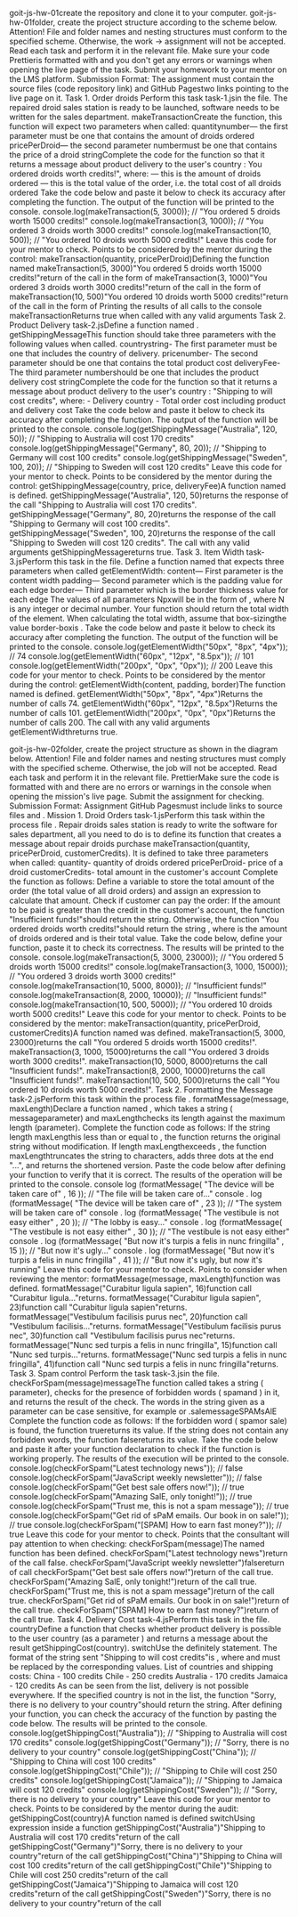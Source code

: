 goit-js-hw-01create the repository and clone it to your computer.
goit-js-hw-01folder, create the project structure according to the scheme below.
Attention!
File and folder names and nesting structures must conform to the specified scheme. Otherwise, the work → assignment will not be accepted.
Read each task and perform it in the relevant file.
Make sure your code Prettieris formatted with and you don't get any errors or warnings when opening the live page of the task.
Submit your homework to your mentor on the LMS platform.
Submission Format:  The assignment must contain the source files (code repository link) and GitHub Pagestwo links pointing to the live page on it.
Task 1. Order droids
Perform this task task-1.jsin the file.
The repaired droid sales station is ready to be launched, software needs to be written for the sales department. makeTransactionCreate the function, this function will expect two parameters when called:
 quantitynumber— the first parameter must be one that contains the amount of droids ordered
pricePerDroid— the second parameter numbermust be one that contains the price of a droid
stringComplete the code for the function so that it returns a message about product delivery to the user's country : You ordered <quantity> droids worth <totalPrice> credits!", where:
<quantity>— this is the amount of droids ordered
<totalPrice>— this is the total value of the order, i.e. the total cost of all droids ordered
Take the code below and paste it below to check its accuracy after completing the function. The output of the function will be printed to the console.
console.log(makeTransaction(5, 3000)); // "You ordered 5 droids worth 15000 credits!"
console.log(makeTransaction(3, 1000)); // "You ordered 3 droids worth 3000 credits!"
console.log(makeTransaction(10, 500)); // "You ordered 10 droids worth 5000 credits!"
Leave this code for your mentor to check.
Points to be considered by the mentor during the control:
makeTransaction(quantity, pricePerDroid)Defining the function named
makeTransaction(5, 3000)"You ordered 5 droids worth 15000 credits!"return of the call in the form of
makeTransaction(3, 1000)"You ordered 3 droids worth 3000 credits!"return of the call in the form of
makeTransaction(10, 500)"You ordered 10 droids worth 5000 credits!"return of the call in the form of
Printing the results of all calls to the console
makeTransactionReturns true when called with any valid arguments
Task 2. Product Delivery
task-2.jsDefine a function named . getShippingMessageThis function should take three parameters with the following values ​​when called.
countrystring- The first parameter must be one that includes the country of delivery.
pricenumber- The second parameter should be one that contains the total product cost
deliveryFee- The third parameter numbershould be one that includes the product delivery cost
stringComplete the code for the function so that it returns a message about product delivery to the user's country : "Shipping to <country> will cost <totalPrice> credits", where:
<country>- Delivery country
<totalPrice>- Total order cost including product and delivery cost
Take the code below and paste it below to check its accuracy after completing the function. The output of the function will be printed to the console.
console.log(getShippingMessage("Australia", 120, 50)); // "Shipping to Australia will cost 170 credits"
console.log(getShippingMessage("Germany", 80, 20)); // "Shipping to Germany will cost 100 credits"
console.log(getShippingMessage("Sweden", 100, 20)); // "Shipping to Sweden will cost 120 credits"
Leave this code for your mentor to check.
Points to be considered by the mentor during the control:
getShippingMessage(country, price, deliveryFee)A function named is defined.
getShippingMessage("Australia", 120, 50)returns the response of the call "Shipping to Australia will cost 170 credits".
getShippingMessage("Germany", 80, 20)returns the response of the call "Shipping to Germany will cost 100 credits".
getShippingMessage("Sweden", 100, 20)returns the response of the call "Shipping to Sweden will cost 120 credits".
The call with any valid arguments getShippingMessagereturns true.
Task 3. Item Width
task-3.jsPerform this task in the file.
Define a function named that expects three parameters when called getElementWidth:
content— First parameter is the content width
padding— Second parameter which is the padding value for each edge
border— Third parameter which is the border thickness value for each edge
The values ​​of all parameters Npxwill be in the form of , where N is any integer or decimal number.
Your function should return the total width of the element. When calculating the total width, assume that box-sizingthe value border-boxis .
Take the code below and paste it below to check its accuracy after completing the function. The output of the function will be printed to the console.
console.log(getElementWidth("50px", "8px", "4px")); // 74
console.log(getElementWidth("60px", "12px", "8.5px")); // 101
console.log(getElementWidth("200px", "0px", "0px")); // 200
Leave this code for your mentor to check.
Points to be considered by the mentor during the control:
getElementWidth(content, padding, border)The function named is defined.
getElementWidth("50px", "8px", "4px")Returns the number of calls 74.
getElementWidth("60px", "12px", "8.5px")Returns the number of calls 101.
getElementWidth("200px", "0px", "0px")Returns the number of calls 200.
The call with any valid arguments getElementWidthreturns true.

goit-js-hw-02folder, create the project structure as shown in the diagram below.
Attention! File and folder names and nesting structures must comply with the specified scheme. Otherwise, the job will not be accepted.
Read each task and perform it in the relevant file.
PrettierMake sure the code is formatted with and there are no errors or warnings in the console when opening the mission's live page.
Submit the assignment for checking.
Submission Format: Assignment GitHub Pagesmust include links to source files and .
Mission 1. Droid Orders
task-1.jsPerform this task within
 the process file .
Repair droids sales station is ready to write the software for sales department, all you need to do is to define its function that creates a message about repair droids purchase makeTransaction(quantity, pricePerDroid, customerCredits).
It is defined to take three parameters when called:
quantity- quantity of droids ordered
pricePerDroid- price of a droid
customerCredits- total amount in the customer's account
Complete the function as follows:
Define a variable to store the total amount of the order (the total value of all droid orders) and assign an expression to calculate that amount.
Check if customer can pay the order:
If the amount to be paid is greater than the credit in the customer's account, the function "Insufficient funds!"should return the string.
Otherwise, the function "You ordered <quantity> droids worth <totalPrice> credits!"should return the string , where <quantity>is the amount of droids ordered and <totalPrice>is their total value.
Take the code below, define your function, paste it to check its correctness. The results will be printed to the console.
console.log(makeTransaction(5, 3000, 23000)); // "You ordered 5 droids worth 15000 credits!"
console.log(makeTransaction(3, 1000, 15000)); // "You ordered 3 droids worth 3000 credits!"
console.log(makeTransaction(10, 5000, 8000)); // "Insufficient funds!"
console.log(makeTransaction(8, 2000, 10000)); // "Insufficient funds!"
console.log(makeTransaction(10, 500, 5000)); // "You ordered 10 droids worth 5000 credits!"
Leave this code for your mentor to check.
Points to be considered by the mentor:
makeTransaction(quantity, pricePerDroid, customerCredits)A function named was defined.
makeTransaction(5, 3000, 23000)returns the call  "You ordered 5 droids worth 15000 credits!".
makeTransaction(3, 1000, 15000)returns the call  "You ordered 3 droids worth 3000 credits!".
makeTransaction(10, 5000, 8000)returns the call  "Insufficient funds!".
makeTransaction(8, 2000, 10000)returns the call  "Insufficient funds!".
makeTransaction(10, 500, 5000)returns the call  "You ordered 10 droids worth 5000 credits!".
Task 2. Formatting the Message
task-2.jsPerform this task within
 the process file .
formatMessage(message, maxLength)Declare a function named , which takes a string ( messageparameter) and maxLengthchecks its length against the maximum length (parameter).
Complete the function code as follows:
If the string length maxLengthis less than or equal to , the function returns the original string without modification.
If length maxLengthexceeds , the function maxLengthtruncates the string to characters, adds three dots at the end "...", and returns the shortened version.
Paste the code below after defining your function to verify that it is correct. The results of the operation will be printed to the console.
console​ log (formatMessage( "The device will be taken care of" , 16 )); // "The file will be taken care of..." 
console . log (formatMessage( "The device will be taken care of" , 23 )); // "The system will be taken care of" 
console . log (formatMessage( "The vestibule is not easy either" , 20 )); // "The lobby is easy..." 
console . log (formatMessage( "The vestibule is not easy either" , 30 )); // "The vestibule is not easy either" 
console . log (formatMessage( "But now it's turpis a felis in nunc fringilla" , 15 )); // "But now it's ugly..." 
console . log (formatMessage( "But now it's turpis a felis in nunc fringilla" , 41 )); // "But now it's ugly, but now it's running"
Leave this code for your mentor to check.
Points to consider when reviewing the mentor:
formatMessage(message, maxLength)function was defined.
formatMessage("Curabitur ligula sapien", 16)function call "Curabitur ligula..."returns.
formatMessage("Curabitur ligula sapien", 23)function call "Curabitur ligula sapien"returns.
formatMessage("Vestibulum facilisis purus nec", 20)function call "Vestibulum facilisis..."returns.
formatMessage("Vestibulum facilisis purus nec", 30)function call "Vestibulum facilisis purus nec"returns.
formatMessage("Nunc sed turpis a felis in nunc fringilla", 15)function call "Nunc sed turpis..."returns.
formatMessage("Nunc sed turpis a felis in nunc fringilla", 41)function call "Nunc sed turpis a felis in nunc fringilla"returns.
Task 3. Spam control
Perform the task task-3.jsin the file.
checkForSpam(message)messageThe function called takes a string ( parameter), checks for the presence of forbidden words ( spamand ) in it, and returns the result of the check. The words in the string given as a parameter can be case sensitive, for example or .salemessageSPAMsAlE
Complete the function code as follows:
If the forbidden word ( spamor sale) is found, the function truereturns its value.
If the string does not contain any forbidden words, the function falsereturns its value.
Take the code below and paste it after your function declaration to check if the function is working properly. The results of the execution will be printed to the console.
console.log(checkForSpam("Latest technology news")); // false
console.log(checkForSpam("JavaScript weekly newsletter")); // false
console.log(checkForSpam("Get best sale offers now!")); // true
console.log(checkForSpam("Amazing SalE, only tonight!")); // true
console.log(checkForSpam("Trust me, this is not a spam message")); // true
console.log(checkForSpam("Get rid of sPaM emails. Our book in on sale!")); // true
console.log(checkForSpam("[SPAM] How to earn fast money?")); // true
Leave this code for your mentor to check.
Points that the consultant will pay attention to when checking:
checkForSpam(message)The named function has been defined.
checkForSpam("Latest technology news")return of the call false.
checkForSpam("JavaScript weekly newsletter")falsereturn of call
checkForSpam("Get best sale offers now!")return of the call true.
checkForSpam("Amazing SalE, only tonight!")return of the call true.
checkForSpam("Trust me, this is not a spam message")return of the call true.
checkForSpam("Get rid of sPaM emails. Our book in on sale!")return of the call true.
checkForSpam("[SPAM] How to earn fast money?")return of the call true.
Task 4. Delivery Cost
task-4.jsPerform this task in the file.
countryDefine a function that checks whether product delivery is possible to the user country (as a parameter ) and returns a message about the result getShippingCost(country). switchUse the definitely statement.
The format of the string sent "Shipping to <country> will cost <price> credits"is , where <country>and <price>must be replaced by the corresponding values.
List of countries and shipping costs:
China - 100 credits
Chile - 250 credits
Australia - 170 credits
Jamaica - 120 credits
As can be seen from the list, delivery is not possible everywhere. If the specified country is not in the list, the function "Sorry, there is no delivery to your country"should return the string.
After defining your function, you can check the accuracy of the function by pasting the code below. The results will be printed to the console.
console.log(getShippingCost("Australia")); // "Shipping to Australia will cost 170 credits"
console.log(getShippingCost("Germany")); // "Sorry, there is no delivery to your country"
console.log(getShippingCost("China")); // "Shipping to China will cost 100 credits"
console.log(getShippingCost("Chile")); // "Shipping to Chile will cost 250 credits"
console.log(getShippingCost("Jamaica")); // "Shipping to Jamaica will cost 120 credits"
console.log(getShippingCost("Sweden")); // "Sorry, there is no delivery to your country"
Leave this code for your mentor to check.
Points to be considered by the mentor during the audit:
getShippingCost(country)A function named is defined
switchUsing expression inside a function
getShippingCost("Australia")"Shipping to Australia will cost 170 credits"return of the call
getShippingCost("Germany")"Sorry, there is no delivery to your country"return of the call
getShippingCost("China")"Shipping to China will cost 100 credits"return of the call
getShippingCost("Chile")"Shipping to Chile will cost 250 credits"return of the call
getShippingCost("Jamaica")"Shipping to Jamaica will cost 120 credits"return of the call
getShippingCost("Sweden")"Sorry, there is no delivery to your country"return of the call



